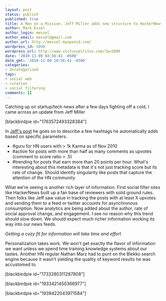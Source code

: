 ```yaml
---
layout: post
status: publish
published: true
title: A Man on a Mission, Jeff Miller adds new structure to HackerNews
author: Mark Essel
author_login: messel
author_email: messel@gmail.com
author_url: http://messel.myopenid.com/
wordpress_id: 5890
wordpress_url: http://www.victusspiritus.com/?p=5890
date: '2010-11-09 03:56:41 -0500'
date_gmt: '2010-11-09 10:56:41 -0500'
categories:
- Uncategorized
tags:
- social web
- curation
- social filtering
comments: []
---
```

<p>Catching up on startup/tech news after a few days fighting off a cold, I came across an update from Jeff Miller</p>
<p>[blackbirdpie id="1763572493328384"]</p>
<p>In <a href="http://jeffmiller.github.com/2010/11/08/hacker-news-twitter-feeds-with-hashtag-metadata">Jeff's post</a> he goes on to describe a few hashtags he automatically adds based on specific parameters.</p>
<ul>
<li>#guru for HN users with > 1k Karma as of Nov 2010</li>
<li>#active for posts with more than half as many comments as upvotes (comment to score ratio > .5)</li>
<li>#trending for posts that earn more than 20 points per hour. What's interesting about this metadata is that it's not just tracking score but its rate of change. Should identify singularity like posts that capture the attention of the HN  community</li>
</ul>
<p>What we're seeing is another rich layer of information. First social filter sites like HackerNews built up a fan base of reviewers with solid ground rules. Then folks like Jeff saw value in tracking the posts with at least X upvotes and sending them to a feed or twitter accounts for asynchronous consumption. Now analytics are being added about the author, rate of social approval change, and engagement. I see no reason why this trend should slow down. We should expect much richer information working its way into our news feeds. </p>
<p><i>Getting a cozy fit for information will take time and effort</i></p>
<p>Personalization takes work. We won't get exactly the flavor of information we want unless we spend time training knowledge systems about our tastes. Another HN regular Nathan Marz had to punt on the Blekko search engine because it wasn't yielding the quality of keyword results he was accustomed to.</p>
<p>[blackbirdpie id="1733280311287808"]</p>
<p>[blackbirdpie id="1933421450366977"]</p>
<p>[blackbirdpie id="1939422043971584"]</p>
